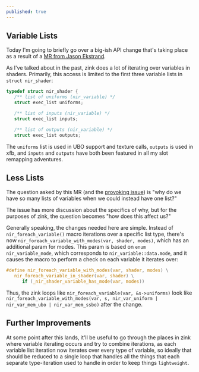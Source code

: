 ```yaml
---
published: true
---
```

## Variable Lists
Today I'm going to briefly go over a big-ish API change that's taking place as a result of a [MR from Jason Ekstrand](https://gitlab.freedesktop.org/mesa/mesa/-/merge_requests/5966).

As I've talked about in the past, zink does a lot of iterating over variables in shaders. Primarily, this access is limited to the first three variable lists in `struct nir_shader`:
```c
typedef struct nir_shader {
   /** list of uniforms (nir_variable) */
   struct exec_list uniforms;

   /** list of inputs (nir_variable) */
   struct exec_list inputs;

   /** list of outputs (nir_variable) */
   struct exec_list outputs;
```
The `uniforms` list is used in UBO support and texture calls, `outputs` is used in xfb, and `inputs` and `outputs` have both been featured in all my slot remapping adventures.

## Less Lists
The question asked by this MR (and the [provoking issue](https://gitlab.freedesktop.org/mesa/mesa/-/issues/3145)) is "why do we have so many lists of variables when we could instead have one list?"

The issue has more discussion about the specifics of why, but for the purposes of zink, the question becomes "how does this affect us?"

Generally speaking, the changes needed here are simple. Instead of `nir_foreach_variable()` macro iterations over a specific list type, there's now `nir_foreach_variable_with_modes(var, shader, modes)`, which has an additional param for modes. This param is based on `enum nir_variable_mode`, which corresponds to `nir_variable::data.mode`, and it causes the macro to perform a check on each variable it iterates over:
```c
#define nir_foreach_variable_with_modes(var, shader, modes) \
   nir_foreach_variable_in_shader(var, shader) \
      if (_nir_shader_variable_has_mode(var, modes))
```
Thus, the zink loops like `nir_foreach_variable(var, &s->uniforms)` look like `nir_foreach_variable_with_modes(var, s, nir_var_uniform | nir_var_mem_ubo | nir_var_mem_ssbo)` after the change.

## Further Improvements
At some point after this lands, it'll be useful to go through the places in zink where variable iterating occurs and try to combine iterations, as each variable list iteration now iterates over every type of variable, so ideally that should be reduced to a single loop that handles all the things that each separate type-iteration used to handle in order to keep things `lightweight`.
